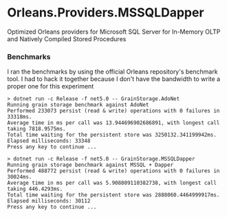 # Orleans.Providers.MSSQLDapper
Optimized Orleans providers for Microsoft SQL Server for In-Memory OLTP and Natively Compiled Stored Procedures

### Benchmarks

I ran the benchmarks by using the official Orleans repository's benchmark tool. I had to hack it together because I don't have the bandwidth to write a proper one for this experiment

```
> dotnet run -c Release -f net5.0 -- GrainStorage.AdoNet
Running grain storage benchmark against AdoNet
Performed 233073 persist (read & write) operations with 0 failures in 33318ms.
Average time in ms per call was 13.944696902686891, with longest call taking 7818.9575ms.
Total time waiting for the persistent store was 3250132.341199942ms.
Elapsed milliseconds: 33348
Press any key to continue ...

> dotnet run -c Release -f net5.0 -- GrainStorage.MSSQLDapper
Running grain storage benchmark against MSSQL + Dapper
Performed 488772 persist (read & write) operations with 0 failures in 30024ms.
Average time in ms per call was 5.908809110382738, with longest call taking 446.4293ms.
Total time waiting for the persistent store was 2888060.4464999917ms.
Elapsed milliseconds: 30112
Press any key to continue ...
```

